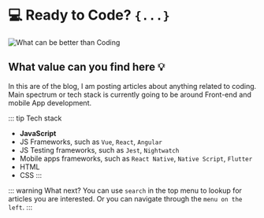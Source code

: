 # 💻 Ready to Code? `{...}`
![What can be better than Coding](/assets/img/coding-hero.png)

## What value can you find here 💡

In this are of the blog, I am posting articles about anything related to coding.
Main spectrum or tech stack is currently going to be around Front-end and
mobile App development.

::: tip Tech stack
- **JavaScript**
- JS Frameworks, such as `Vue`, `React`, `Angular`
- JS Testing frameworks, such as `Jest`, `Nightwatch`
- Mobile apps frameworks, such as `React Native`, `Native Script`, `Flutter`
- HTML
- CSS
:::

::: warning What next?
You can use `search` in the top menu to lookup for articles you are interested.
Or you can navigate through the `menu on the left`.
:::

